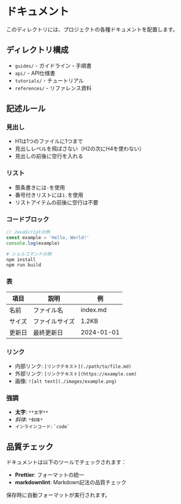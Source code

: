 # ドキュメント

このディレクトリには、プロジェクトの各種ドキュメントを配置します。

## ディレクトリ構成

- `guides/` - ガイドライン・手順書
- `api/` - API仕様書
- `tutorials/` - チュートリアル
- `references/` - リファレンス資料

## 記述ルール

### 見出し

- H1は1つのファイルに1つまで
- 見出しレベルを飛ばさない（H2の次にH4を使わない）
- 見出しの前後に空行を入れる

### リスト

- 箇条書きには`-`を使用
- 番号付きリストには`1.`を使用
- リストアイテムの前後に空行は不要

### コードブロック

```javascript
// JavaScriptの例
const example = 'Hello, World!'
console.log(example)
```

```bash
# シェルコマンドの例
npm install
npm run build
```

### 表

| 項目   | 説明           | 例         |
| ------ | -------------- | ---------- |
| 名前   | ファイル名     | index.md   |
| サイズ | ファイルサイズ | 1.2KB      |
| 更新日 | 最終更新日     | 2024-01-01 |

### リンク

- 内部リンク: `[リンクテキスト](./path/to/file.md)`
- 外部リンク: `[リンクテキスト](https://example.com)`
- 画像: `![alt text](./images/example.png)`

### 強調

- **太字**: `**太字**`
- _斜体_: `*斜体*`
- `インラインコード`: `` `code` ``

## 品質チェック

ドキュメントは以下のツールでチェックされます：

- **Prettier**: フォーマットの統一
- **markdownlint**: Markdown記法の品質チェック

保存時に自動フォーマットが実行されます。
